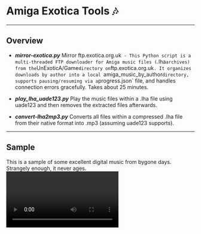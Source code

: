 # Amiga Exotica Tools 🎶

---

## Overview

* ***mirror-exotica.py*** Mirror ftp.exotica.org.uk` - This Python script is a multi-threaded FTP downloader for Amiga music files (`.lha` archives) from the `UnExoticA/Game` directory on `ftp.exotica.org.uk`. It organizes downloads by author into a local `amiga_music_by_author` directory, supports pausing/resuming via a `progress.json` file, and handles connection errors gracefully. Takes about 25 minutes.

* ***play_lha_uade123.py*** Play the music files within a .lha file using uade123 and then removes the extracted files afterwards.

* ***convert-lha2mp3.py*** Converts all files within a compressed .lha file from their native format into .mp3 (assuming uade123 supports).

---

## Sample

This is a sample of some excellent digital music from bygone days. Strangely enough, it never ages.
<video src="https://github.com/user-attachments/assets/6886278e-4dd0-4114-8eeb-85b939f2172b">controls</video>
